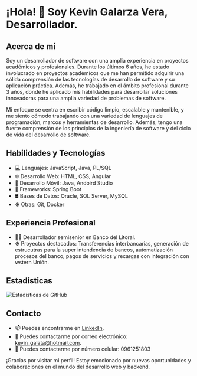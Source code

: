 # ¡Hola! 👋 Soy Kevin Galarza Vera, Desarrollador.

## Acerca de mí
Soy un desarrollador de software con una amplia experiencia en proyectos académicos y profesionales. Durante los últimos 6 años, he estado involucrado en proyectos académicos que me han permitido adquirir una sólida comprensión de las tecnologías de desarrollo de software y su aplicación práctica. Además, he trabajado en el ámbito profesional durante 3 años, donde he aplicado mis habilidades para desarrollar soluciones innovadoras para una amplia variedad de problemas de software.

Mi enfoque se centra en escribir código limpio, escalable y mantenible, y me siento cómodo trabajando con una variedad de lenguajes de programación, marcos y herramientas de desarrollo. Además, tengo una fuerte comprensión de los principios de la ingeniería de software y del ciclo de vida del desarrollo de software.

## Habilidades y Tecnologías
- 💻 Lenguajes: JavaScript, Java, PL/SQL
- 🌐 Desarrollo Web: HTML, CSS, Angular
- 📱 Desarrollo Móvil: Java, Andoird Studio
- 🚀 Frameworks: Spring Boot
- 🛢️ Bases de Datos: Oracle, SQL Server, MySQL
- ⚙️ Otras: Git, Docker

## Experiencia Profesional
- 👨‍💻 Desarrollador semisenior en Banco del Litoral.
- ⚙️ Proyectos destacados: Transferencias interbancarias, generación de estrucutras para la super intendencia de bancos, automatización procesos del banco, pagos de servicios y recargas con integración con wstern Unión.


## Estadísticas
![Estadísticas de GitHub](https://github-readme-stats.vercel.app/api?username=tu_nombre_de_usuario&show_icons=true&count_private=true&hide=contribs)

## Contacto
- 📫 Puedes encontrarme en [LinkedIn](https://www.linkedin.com/in/kevin-galarza-vera/).
- 📧 Puedes contactarme por correo electrónico: kevin_galata@hotmail.com.
- 📱 Puedes contactarme por número celular: 0961251803

¡Gracias por visitar mi perfil! Estoy emocionado por nuevas oportunidades y colaboraciones en el mundo del desarrollo web y backend.
